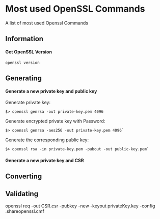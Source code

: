 # Most used OpenSSL Commands

A list of most used Openssl Commands

## Information

#### Get OpenSSL Version
`openssl version`

## Generating

#### Generate a new private key and public key

Generate private key:

```shellscript
$> openssl genrsa -out private-key.pem 4096
```

Generate encrypted private key with Password:
```shellscript
$> openssl genrsa -aes256 -out private-key.pem 4096`
```

Generate the corresponding public key:
```shellscript
$> openssl rsa -in private-key.pem -pubout -out public-key.pem`
```
#### Generate a new private key and CSR


## Converting


## Validating
openssl req -out CSR.csr -pubkey -new -keyout privateKey.key -config .shareopenssl.cmf